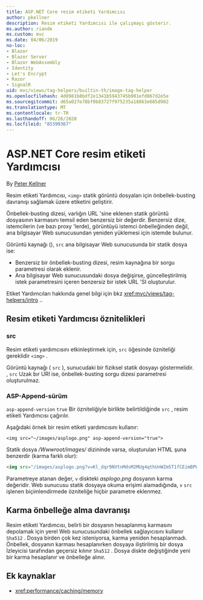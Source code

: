 ```yaml
---
title: ASP.NET Core resim etiketi Yardımcısı
author: pkellner
description: Resim etiketi Yardımcısı ile çalışmayı gösterir.
ms.author: riande
ms.custom: mvc
ms.date: 04/06/2019
no-loc:
- Blazor
- Blazor Server
- Blazor WebAssembly
- Identity
- Let's Encrypt
- Razor
- SignalR
uid: mvc/views/tag-helpers/builtin-th/image-tag-helper
ms.openlocfilehash: 4d8981b8bdf2e1341b5943745b901efd867d2e5e
ms.sourcegitcommit: d65a027e78bf0b83727f975235a18863e685d902
ms.translationtype: MT
ms.contentlocale: tr-TR
ms.lasthandoff: 06/26/2020
ms.locfileid: "85399367"
---
```

# <a name="image-tag-helper-in-aspnet-core"></a>ASP.NET Core resim etiketi Yardımcısı

By [Peter Kellner](https://peterkellner.net)

Resim etiketi Yardımcısı, `<img>` statik görüntü dosyaları için önbellek-busting davranışı sağlamak üzere etiketini geliştirir.

Önbellek-busting dizesi, varlığın URL 'sine eklenen statik görüntü dosyasının karmasını temsil eden benzersiz bir değerdir. Benzersiz dize, istemcilerin (ve bazı proxy 'lerde), görüntüyü istemci önbelleğinden değil, ana bilgisayar Web sunucusundan yeniden yüklemesi için istemde bulunur.

Görüntü kaynağı (), `src` ana bilgisayar Web sunucusunda bir statik dosya ise:

* Benzersiz bir önbellek-busting dizesi, resim kaynağına bir sorgu parametresi olarak eklenir.
* Ana bilgisayar Web sunucusundaki dosya değişirse, güncelleştirilmiş istek parametresini içeren benzersiz bir istek URL 'SI oluşturulur.

Etiket Yardımcıları hakkında genel bilgi için bkz <xref:mvc/views/tag-helpers/intro> ..

## <a name="image-tag-helper-attributes"></a>Resim etiketi Yardımcısı öznitelikleri

### <a name="src"></a>src

Resim etiketi yardımcısını etkinleştirmek için, `src` öğesinde özniteliği gereklidir `<img>` .

Görüntü kaynağı ( `src` ), sunucudaki bir fiziksel statik dosyayı göstermelidir. , `src` Uzak bır URI ise, önbellek-busting sorgu dizesi parametresi oluşturulmaz.

### <a name="asp-append-version"></a>ASP-Append-sürüm

`asp-append-version` `true` Bir özniteliğiyle birlikte belirtildiğinde `src` , resim etiketi Yardımcısı çağırılır.

Aşağıdaki örnek bir resim etiketi yardımcısını kullanır:

```cshtml
<img src="~/images/asplogo.png" asp-append-version="true">
```

Statik dosya */Wwwroot/images/* dizininde varsa, oluşturulan HTML şuna benzerdir (karma farklı olur):

```html
<img src="/images/asplogo.png?v=Kl_dqr9NVtnMdsM2MUg4qthUnWZm5T1fCEimBPWDNgM">
```

Parametreye atanan değer, `v` diskteki *asplogo.png* dosyanın karma değeridir. Web sunucusu statik dosyaya okuma erişimi alamadığında, `v` `src` işlenen biçimlendirmede özniteliğe hiçbir parametre eklenmez.

## <a name="hash-caching-behavior"></a>Karma önbelleğe alma davranışı

Resim etiketi Yardımcısı, belirli bir dosyanın hesaplanmış karmasını depolamak için yerel Web sunucusundaki önbellek sağlayıcısını kullanır `Sha512` . Dosya birden çok kez isteniyorsa, karma yeniden hesaplanmadı. Önbellek, dosyanın karması hesaplanırken dosyaya iliştirilmiş bir dosya İzleyicisi tarafından geçersiz kılınır `Sha512` . Dosya diskte değiştiğinde yeni bir karma hesaplanır ve önbelleğe alınır.

## <a name="additional-resources"></a>Ek kaynaklar

* <xref:performance/caching/memory>
